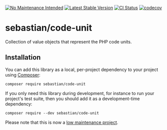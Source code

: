 [![No Maintenance Intended](https://unmaintained.tech/badge.svg)](https://unmaintained.tech/)
[![Latest Stable Version](https://poser.pugx.org/sebastian/code-unit/v)](https://packagist.org/packages/sebastian/code-unit)
[![CI Status](https://github.com/sebastianbergmann/code-unit/workflows/CI/badge.svg)](https://github.com/sebastianbergmann/code-unit/actions)
[![codecov](https://codecov.io/gh/sebastianbergmann/code-unit/branch/main/graph/badge.svg)](https://codecov.io/gh/sebastianbergmann/code-unit)

# sebastian/code-unit

Collection of value objects that represent the PHP code units.

## Installation

You can add this library as a local, per-project dependency to your project using [Composer](https://getcomposer.org/):

```
composer require sebastian/code-unit
```

If you only need this library during development, for instance to run your project's test suite, then you should add it as a development-time dependency:

```
composer require --dev sebastian/code-unit
```

Please note that this is now a [low maintenance project](https://github.com/sebastianbergmann/code-unit/blob/main/.github/CONTRIBUTING.md#low-maintenance-project).
